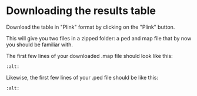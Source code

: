 # Downloading the results table

Download the table in "Plink" format by clicking on the "Plink" button.

This will give you two files in a zipped folder: a ped and map file that by now you should be familiar with.

The first few lines of your downloaded .map file should look like this:

```{image} /_static/image10.png
:alt:
```
Likewise, the first few lines of your .ped file should be like this:

```{image} /_static/image11.png
:alt:
```

